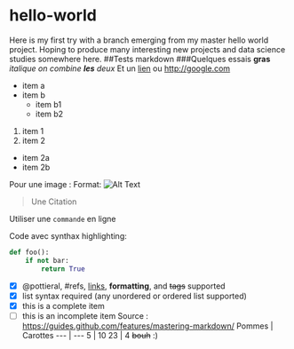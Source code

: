 # hello-world
Here is my first try with a branch emerging from my master hello world project. Hoping to produce many interesting new projects and data science studies somewhere here.
##Tests markdown
###Quelques essais
**gras** *italique* _on combine **les** deux_
Et un [lien](http://google.com) ou http://google.com
* item a
* item b
  * item b1
  * item b2

1. item 1
2. item 2
  * item 2a
  * item 2b

Pour une image : Format: ![Alt Text](url)

> Une 
> Citation

Utiliser une `commande` en ligne

Code avec synthax highlighting:
``` python
def foo():
    if not bar:
        return True
```
- [x] @pottieral, #refs, [links](), **formatting**, and <del>tags</del> supported
- [x] list syntax required (any unordered or ordered list supported)
- [x] this is a complete item
- [ ] this is an incomplete item
Source : https://guides.github.com/features/mastering-markdown/
Pommes | Carottes
--- | ---
5 | 10
23 | 4
~~bouh~~ :)
